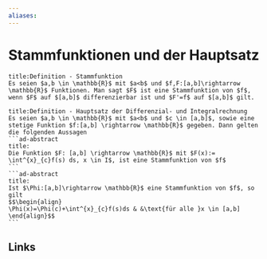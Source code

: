 ```yaml
---
aliases: 
---
```

# Stammfunktionen und der Hauptsatz 
```ad-abstract
title:Definition - Stammfunktion
Es seien $a,b \in \mathbb{R}$ mit $a<b$ und $f,F:[a,b]\rightarrow \mathbb{R}$ Funktionen. Man sagt $F$ ist eine Stammfunktion von $f$, wenn $F$ auf $[a,b]$ differenzierbar ist und $F'=f$ auf $[a,b]$ gilt.
```
````ad-abstract
title:Definition - Hauptsatz der Differenzial- und Integralrechnung
Es seien $a,b \in \mathbb{R}$ mit $a<b$ und $c \in [a,b]$, sowie eine stetige Funktion $f:[a,b] \rightarrow \mathbb{R}$ gegeben. Dann gelten die folgenden Aussagen
```ad-abstract
title:
Die Funktion $F: [a,b] \rightarrow \mathbb{R}$ mit $F(x):= \int^{x}_{c}f(s) ds, x \in I$, ist eine Stammfunktion von $f$
```
```ad-abstract
title:
Ist $\Phi:[a,b]\rightarrow \mathbb{R}$ eine Stammfunktion von $f$, so gilt
$$\begin{align}
\Phi(x)=\Phi(c)+\int^{x}_{c}f(s)ds & &\text{für alle }x \in [a,b]
\end{align}$$
```
````

## Links